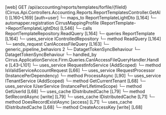 [web] GET /api/accounting/reports/templates/forfile/{fileId}  (Cirrus.Api.Controllers.Accounting.Reports.ReportTemplatesController.GetAll)  [L160–L169] [auth=user]
  └─ maps_to ReportTemplateLightDto [L164]
    └─ automapper.registration CirrusMappingProfile (ReportTemplate->ReportTemplateLightDto) [L546]
  └─ calls ReportTemplateRepository.ReadQuery [L164]
  └─ queries ReportTemplate [L164]
  └─ uses_service IControlledRepository<ReportTemplate>
    └─ method ReadQuery [L164]
  └─ sends_request CanIAccessFileQuery [L163]
    └─ generic_pipeline_behaviors 2
      └─ DatagetTokenSyncBehaviour
      └─ DatagetTokenSyncBehaviour
    └─ handled_by Cirrus.ApplicationService.Firm.Queries.CanIAccessFileQueryHandler.Handle [L43–L101]
      └─ uses_service IRequestInfoService (AddScoped)
        └─ method IsValidServiceAccountRequest [L66]
      └─ uses_service IRequestProcessor (InstancePerDependency)
        └─ method ProcessAsync [L90]
      └─ uses_service ITenantService (AddScoped)
        └─ method GetCurrentTenant [L68]
      └─ uses_service IUserService (InstancePerLifetimeScope)
        └─ method GetUserId [L68]
      └─ uses_cache IDistributedCache [L79]
        └─ method SetRecordAsync [write] [L79]
      └─ uses_cache IDistributedCache [L71]
        └─ method DoesRecordExistAsync [access] [L71]
      └─ uses_cache IDistributedCache [L68]
        └─ method CreateAccessKey [write] [L68]

